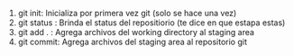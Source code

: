 1. git init: Inicializa por primera vez git (solo se hace una vez)
2. git status : Brinda el status del repositiorio (te dice en que estapa estas)
3. git add . : Agrega archivos del working directory al staging area  
4. git commit: Agrega archivos del staging area al repositorio git 
